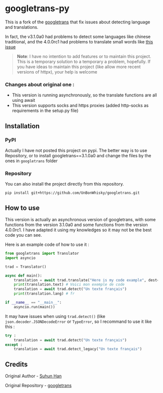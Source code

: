# googletrans-py

This is a fork of the [googletrans](https://github.com/ssut/py-googletrans) that fix issues about detecting language and translations.

In fact, the v3.1.0a0 had problems to detect some languages like chinese traditional, and the 4.0.0rc1 had problems to translate small words like [this issue](https://github.com/ssut/py-googletrans/issues/394)

> **Note**: I have no intention to add features or to maintain this project. This is a temporary solution to a temporary a problem, hopefully. If you have ideas to maintain this project (like allow more recent versions of httpx), your help is welcome

### Changes about original one :

- This version is running asynchronously, so the translate functions are all using await  
- This version supports socks and https proxies (added http-socks as requirements in the setup.py file)

## Installation

### PyPI

Actually I have not posted this project on pypi. The better way is to use Repository, or to install googletrans==3.1.0a0 and change the files by the ones in `googletrans` folder

### Repository

You can also install the project directly from this repository.

```shell
pip install git+https://github.com/UnBonWhisky/googletrans.git
```

## How to use

This version is actually an asynchronous version of googletrans, with some functions from the version 3.1.0a0 and some functions from the version 4.0.0rc1. I have adapted it using my knowledges so it may not be the best code you can see.

Here is an example code of how to use it :
```py
from googletrans import Translator
import asyncio

trad = Translator()

async def main():
    translation = await trad.translate("Here is my code example", dest="fr")
    print(translation.text) # Voici mon exemple de code
    translation = await trad.detect("Un texte français")
    print(translation.lang) # fr

if __name__ == "__main__":
    asyncio.run(main())
```

It may have issues when using `trad.detect()` (like `json.decoder.JSONDecodeError` or `TypeError`, so I recommand to use it like this :
```py
try :
    translation = await trad.detect("Un texte français")
except :
    translation = await trad.detect_legacy("Un texte français")
```

## Credits

Original Author - [Suhun Han](https://github.com/ssut)

Original Repository - [googletrans](https://github.com/ssut/py-googletrans)
